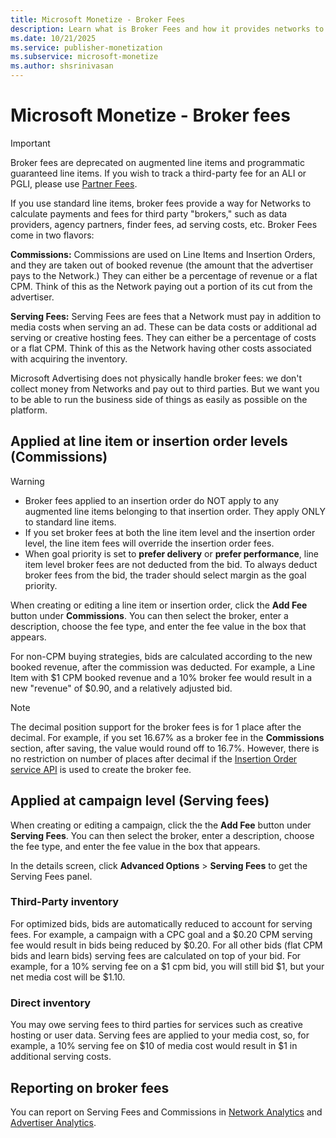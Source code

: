 ```yaml
---
title: Microsoft Monetize - Broker Fees
description: Learn what is Broker Fees and how it provides networks to calculate payments and fees for third party brokers.
ms.date: 10/21/2025
ms.service: publisher-monetization
ms.subservice: microsoft-monetize
ms.author: shsrinivasan
---
```



# Microsoft Monetize - Broker fees

> [!IMPORTANT]
> Broker fees are deprecated on augmented line items and programmatic guaranteed line items. If you wish to track a third-party fee for an ALI or PGLI, please use [Partner Fees](partner-fees.md).

If you use standard line items, broker fees provide a way for Networks to calculate payments and fees for third party "brokers," such as data providers, agency partners, finder fees, ad serving costs, etc. Broker Fees come in two flavors:

**Commissions:** Commissions are used on Line Items and Insertion Orders, and they are taken out of booked revenue (the amount that the advertiser pays to the Network.) They can either be a percentage of revenue or a flat CPM. Think of this as the Network paying out a portion of its cut from the advertiser.

**Serving Fees:** Serving Fees are fees that a Network must pay in addition to media costs when serving an ad. These can be data costs or additional ad serving or creative hosting fees. They can either be a percentage of costs or a flat CPM. Think of this as the Network having other costs associated with acquiring the inventory.

Microsoft Advertising does not physically handle broker fees: we don't collect money from Networks and pay out to third parties. But we want you to be able to run the business side of things as easily as possible on the platform.

## Applied at line item or insertion order levels (Commissions)

> [!WARNING]
>
> - Broker fees applied to an insertion order do NOT apply to any augmented line items belonging to that insertion order. They apply ONLY to standard line items.
> - If you set broker fees at both the line item level and the insertion order level, the line item fees will override the insertion order fees.
> - When goal priority is set to **prefer delivery** or **prefer performance**, line item level broker fees are not deducted from the bid. To always deduct broker fees from the bid, the trader should select margin as the goal priority.

When creating or editing a line item or insertion order, click the **Add Fee** button under **Commissions**. You can then select the broker, enter a description, choose the fee type, and enter the fee value in the box that appears.

For non-CPM buying strategies, bids are calculated according to the new booked revenue, after the commission was deducted. For example, a Line Item with $1 CPM booked revenue and a 10% broker fee would result in a new "revenue" of $0.90, and a relatively adjusted bid.

> [!NOTE]
> The decimal position support for the broker fees is for 1 place after the decimal. For example, if you set 16.67% as a broker fee in the **Commissions** section, after saving, the value would round off to 16.7%. However, there is no restriction on number of places after decimal if the [Insertion Order service API](../digital-platform-api/insertion-order-service.md) is used to create the broker fee.

## Applied at campaign level (Serving fees)

When creating or editing a campaign, click the the **Add Fee** button under **Serving Fees**. You can then select the broker, enter a description, choose the fee type, and enter the fee value in the box that appears.

In the details screen, click **Advanced Options**  \> **Serving Fees** to get the Serving Fees panel.

### Third-Party inventory

For optimized bids, bids are automatically reduced to account for serving fees. For example, a campaign with a CPC goal and a $0.20 CPM serving fee would result in bids being reduced by $0.20. For all other bids (flat CPM bids and learn bids) serving fees are calculated on top of your bid. For example, for a 10% serving fee on a $1 cpm bid, you will still bid $1, but your net media cost will be $1.10.

### Direct inventory

You may owe serving fees to third parties for services such as creative hosting or user data. Serving fees are applied to your media cost, so, for example, a 10% serving fee on $10 of media cost would result in $1 in additional serving costs.

## Reporting on broker fees

You can report on Serving Fees and Commissions in [Network Analytics](network-reporting.md) and [Advertiser Analytics](advertiser-reporting.md).